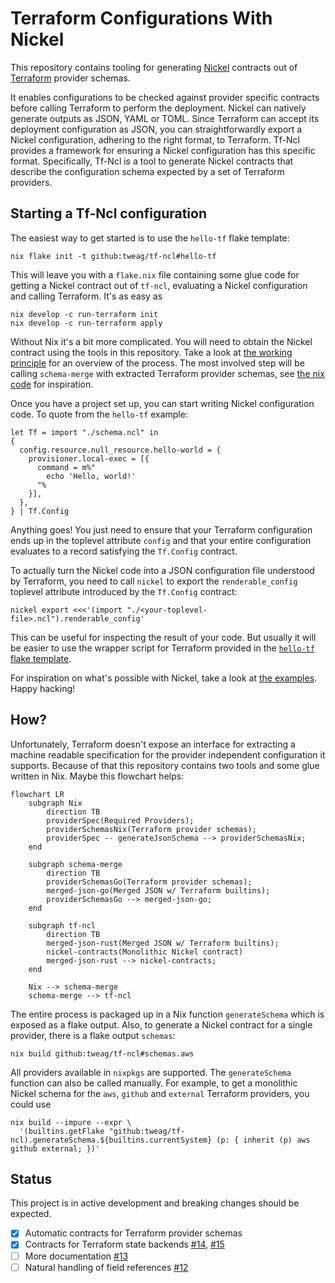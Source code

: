 # Terraform Configurations With Nickel

This repository contains tooling for generating
[Nickel](https://github.com/tweag/nickel) contracts out of
[Terraform](https://www.terraform.io) provider schemas.

It enables configurations to be checked against provider specific contracts
before calling Terraform to perform the deployment. Nickel can natively generate
outputs as JSON, YAML or TOML. Since Terraform can accept its deployment
configuration as JSON, you can straightforwardly export a Nickel configuration,
adhering to the right format, to Terraform. Tf-Ncl provides a framework for
ensuring a Nickel configuration has this specific format. Specifically, Tf-Ncl
is a tool to generate Nickel contracts that describe the configuration schema
expected by a set of Terraform providers.

## Starting a Tf-Ncl configuration
The easiest way to get started is to use the `hello-tf` flake template:
```shell
nix flake init -t github:tweag/tf-ncl#hello-tf
```
This will leave you with a `flake.nix` file containing some glue code for
getting a Nickel contract out of `tf-ncl`, evaluating a Nickel configuration
and calling Terraform. It's as easy as
```shell
nix develop -c run-terraform init
nix develop -c run-terraform apply
```

Without Nix it's a bit more complicated. You will need to obtain the Nickel
contract using the tools in this repository. Take a look at [the working
principle](how) for an overview of the process. The most involved step will be
calling `schema-merge` with extracted Terraform provider schemas, see [the nix
code](nix/terraform_schema.nix) for inspiration.

Once you have a project set up, you can start writing Nickel configuration
code. To quote from the `hello-tf` example:
```nickel
let Tf = import "./schema.ncl" in
{
  config.resource.null_resource.hello-world = {
    provisioner.local-exec = [{
      command = m%"
        echo 'Hello, world!'
      "%
    }],
  },
} | Tf.Config
```

Anything goes! You just need to ensure that your Terraform configuration ends
up in the toplevel attribute `config` and that your entire configuration
evaluates to a record satisfying the `Tf.Config` contract.

To actually turn the Nickel code into a JSON configuration file understood by
Terraform, you need to call `nickel` to export the `renderable_config` toplevel
attribute introduced by the `Tf.Config` contract:
```shell
nickel export <<<'(import "./<your-toplevel-file>.ncl").renderable_config'
```
This can be useful for inspecting the result of your code. But usually it will
be easier to use the wrapper script for Terraform provided in the [`hello-tf`
flake template](examples/hello-tf/flake.nix).

For inspiration on what's possible with Nickel, take a look at [the
examples](examples/). Happy hacking!

## How?
Unfortunately, Terraform doesn't expose an interface for extracting a machine
readable specification for the provider independent configuration it supports.
Because of that this repository contains two tools and some glue written in
Nix. Maybe this flowchart helps:

```mermaid
flowchart LR
    subgraph Nix
        direction TB
        providerSpec(Required Providers);
        providerSchemasNix(Terraform provider schemas);
        providerSpec -- generateJsonSchema --> providerSchemasNix;
    end
    
    subgraph schema-merge
        direction TB
        providerSchemasGo(Terraform provider schemas);
        merged-json-go(Merged JSON w/ Terraform builtins);
        providerSchemasGo --> merged-json-go;
    end

    subgraph tf-ncl
        direction TB
        merged-json-rust(Merged JSON w/ Terraform builtins);
        nickel-contracts(Monolithic Nickel contract)
        merged-json-rust --> nickel-contracts;
    end

    Nix --> schema-merge
    schema-merge --> tf-ncl
```

The entire process is packaged up in a Nix function `generateSchema` which is
exposed as a flake output. Also, to generate a Nickel contract for a single
provider, there is a flake output `schemas`:
```shell
nix build github:tweag/tf-ncl#schemas.aws
```
All providers available in `nixpkgs` are supported. The `generateSchema`
function can also be called manually. For example, to get a monolithic Nickel
schema for the `aws`, `github` and `external` Terraform providers, you could
use
```shell
nix build --impure --expr \
  '(builtins.getFlake "github:tweag/tf-ncl).generateSchema.${builtins.currentSystem} (p: { inherit (p) aws github external; })'
```

## Status

This project is in active development and breaking changes should be expected.

- [x] Automatic contracts for Terraform provider schemas
- [x] Contracts for Terraform state backends [#14][i14], [#15][i15]
- [ ] More documentation [#13][i13]
- [ ] Natural handling of field references [#12][i12]

[i12]: https://github.com/tweag/tf-ncl/issues/12
[i13]: https://github.com/tweag/tf-ncl/issues/13
[i14]: https://github.com/tweag/tf-ncl/issues/14
[i15]: https://github.com/tweag/tf-ncl/issues/15


